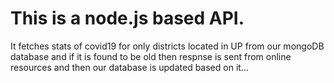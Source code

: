 # This is a node.js based API.
It fetches stats of covid19 for only districts located in UP from our mongoDB database and if it is found to be old then respnse is sent from online resources and then our database is updated based on it...